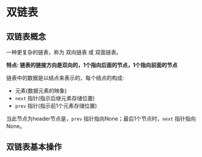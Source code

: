 # 双链表

## 双链表概念

一种更复杂的链表，称为 双向链表 或 双面链表。

**特点: 链表的链接方向是双向的，1个指向后面的节点，1个指向前面的节点**

链表中的数据是以结点来表示的，每个结点的构成:
* 元素(数据元素的映象)
* `next` 指针(指示后继元素存储位置)
* `prev` 指针(指示前1个元素存储位置)

当此节点为header节点是，`prev` 指针指向None；最后1个节点时，`next` 指针指向None。

## 双链表基本操作



